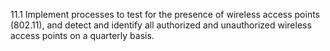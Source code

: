 11.1 Implement processes to test for the presence of wireless access points (802.11), and detect and identify all authorized and unauthorized wireless access points on a quarterly basis. 
